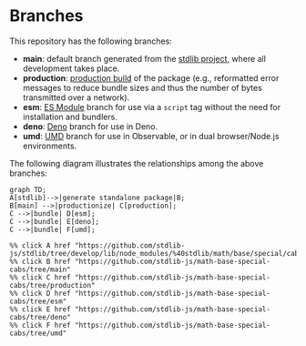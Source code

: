 <!--

@license Apache-2.0

Copyright (c) 2022 The Stdlib Authors.

Licensed under the Apache License, Version 2.0 (the "License");
you may not use this file except in compliance with the License.
You may obtain a copy of the License at

    http://www.apache.org/licenses/LICENSE-2.0

Unless required by applicable law or agreed to in writing, software
distributed under the License is distributed on an "AS IS" BASIS,
WITHOUT WARRANTIES OR CONDITIONS OF ANY KIND, either express or implied.
See the License for the specific language governing permissions and
limitations under the License.

-->

# Branches

This repository has the following branches:

-   **main**: default branch generated from the [stdlib project][stdlib-url], where all development takes place.
-   **production**: [production build][production-url] of the package (e.g., reformatted error messages to reduce bundle sizes and thus the number of bytes transmitted over a network).
-   **esm**: [ES Module][esm-url] branch for use via a `script` tag without the need for installation and bundlers.
-   **deno**: [Deno][deno-url] branch for use in Deno.
-   **umd**: [UMD][umd-url] branch for use in Observable, or in dual browser/Node.js environments.

The following diagram illustrates the relationships among the above branches:

```mermaid
graph TD;
A[stdlib]-->|generate standalone package|B;
B[main] -->|productionize| C[production];
C -->|bundle| D[esm];
C -->|bundle| E[deno];
C -->|bundle| F[umd];

%% click A href "https://github.com/stdlib-js/stdlib/tree/develop/lib/node_modules/%40stdlib/math/base/special/cabs"
%% click B href "https://github.com/stdlib-js/math-base-special-cabs/tree/main"
%% click C href "https://github.com/stdlib-js/math-base-special-cabs/tree/production"
%% click D href "https://github.com/stdlib-js/math-base-special-cabs/tree/esm"
%% click E href "https://github.com/stdlib-js/math-base-special-cabs/tree/deno"
%% click F href "https://github.com/stdlib-js/math-base-special-cabs/tree/umd"
```

[stdlib-url]: https://github.com/stdlib-js/stdlib/tree/develop/lib/node_modules/%40stdlib/math/base/special/cabs
[production-url]: https://github.com/stdlib-js/math-base-special-cabs/tree/production
[deno-url]: https://github.com/stdlib-js/math-base-special-cabs/tree/deno
[umd-url]: https://github.com/stdlib-js/math-base-special-cabs/tree/umd
[esm-url]: https://github.com/stdlib-js/math-base-special-cabs/tree/esm
